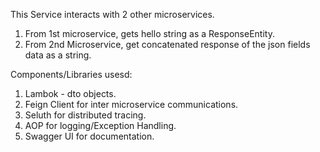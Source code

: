 This Service interacts with 2 other microservices.
1. From 1st microservice, gets hello string as a ResponseEntity.
2. From 2nd Microservice, get concatenated response of the json fields data as a string.

Components/Libraries usesd:

1. Lambok - dto objects.
2. Feign Client for inter microservice communications.
3. Seluth for distributed tracing.
4. AOP for logging/Exception Handling.
5. Swagger UI for documentation.